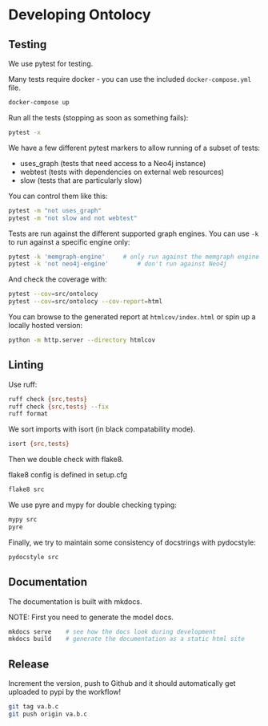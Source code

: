 # Developing Ontolocy

## Testing

We use pytest for testing.

Many tests require docker - you can use the included `docker-compose.yml` file.

```bash
docker-compose up
```

Run all the tests (stopping as soon as something fails):

```bash
pytest -x
```

We have a few different pytest markers to allow running of a subset of tests:

* uses_graph (tests that need access to a Neo4j instance)
* webtest (tests with dependencies on external web resources)
* slow (tests that are particularly slow)

You can control them like this:

```bash
pytest -m "not uses_graph"
pytest -m "not slow and not webtest"
```

Tests are run against the different supported graph engines. You can use `-k` to run against a specific engine only:

```bash
pytest -k 'memgraph-engine'     # only run against the memgraph engine
pytest -k 'not neo4j-engine'        # don't run against Neo4j
```

And check the coverage with:

```bash
pytest --cov=src/ontolocy
pytest --cov=src/ontolocy --cov-report=html
```

You can browse to the generated report at `htmlcov/index.html` or spin up a locally hosted version:

```bash
python -m http.server --directory htmlcov
```

## Linting

Use ruff:

```bash
ruff check {src,tests}
ruff check {src,tests} --fix
ruff format
```

We sort imports with isort (in black compatability mode).

```bash
isort {src,tests}
```

Then we double check with flake8.

flake8 config is defined in setup.cfg

```bash
flake8 src
```

We use pyre and mypy for double checking typing:

```bash
mypy src
pyre
```

Finally, we try to maintain some consistency of docstrings with pydocstyle:

```bash
pydocstyle src
```

## Documentation

The documentation is built with mkdocs.

NOTE: First you need to generate the model docs.

```bash
mkdocs serve    # see how the docs look during development
mkdocs build    # generate the documentation as a static html site
```

## Release

Increment the version, push to Github and it should automatically get uploaded to pypi by the workflow!

```bash
git tag va.b.c
git push origin va.b.c
```
